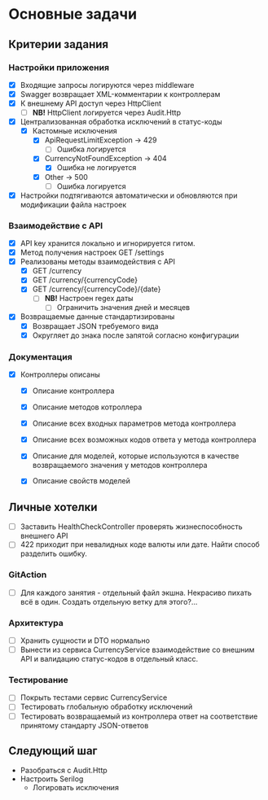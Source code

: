 ﻿# Основные задачи

## Критерии задания
### Настройки приложения
- [x] Входящие запросы логируются через middleware
- [x] Swagger возвращает XML-комментарии к контроллерам
- [x] К внешнему API доступ через HttpClient
  - [ ] **NB!** HttpClient логируется через Audit.Http
- [x] Централизованная обработка исключений в статус-коды
  - [x] Кастомные исключения
    - [x] ApiRequestLimitException -> 429
      - [ ] Ошибка логируется
    - [x] CurrencyNotFoundException -> 404
      - [x] Ошибка не логируется
    - [x] Other -> 500
      - [ ] Ошибка логируется
- [x] Настройки подтягиваются автоматически и обновляются при модификации файла настроек

### Взаимодействие с API
- [x] API key хранится локально и игнорируется гитом.
- [x] Метод получения настроек GET /settings
- [x] Реализованы методы взаимодействия с API
  - [x] GET /currency
  - [x] GET /currency/{currencyCode}
  - [x] GET /currency/{currencyCode}/{date}
    - [ ] **NB!** Настроен regex даты
      - [ ] Ограничить значения дней и месяцев
- [x] Возвращаемые данные стандартизированы
  - [x] Возвращает JSON требуемого вида
  - [x] Округляет до знака после запятой согласно конфигурации

### Документация
- [x] Контроллеры описаны
  - [x] Описание контроллера
  - [x] Описание методов котроллера
  - [x] Описание всех входных параметров метода контроллера
  - [x] Описание всех возможных кодов ответа у метода контроллера
  - [x] Описание для моделей, которые используются в качестве возвращаемого значения у методов контроллера
  - [x] Описание свойств моделей


## Личные хотелки
- [ ] Заставить HealthCheckController проверять жизнеспособность внешнего API
- [ ] 422 приходит при невалидных коде валюты или дате. Найти способ разделить ошибку.

### GitAction
- [ ] Для каждого занятия - отдельный файл экшна. Некрасиво пихать всё в один. Создать отдельную ветку для этого?...

### Архитектура
- [ ] Хранить сущности и DTO нормально
- [ ] Вынести из сервиса CurrencyService взаимодействие со внешним API и валидацию статус-кодов в отдельный класс.
### Тестирование
- [ ] Покрыть тестами сервис CurrencyService
- [ ] Тестировать глобальную обработку исключений
- [ ] Тестировать возвращаемый из контроллера ответ на соответствие принятому стандарту JSON-ответов

## Следующий шаг
- Разобраться с Audit.Http
- Настроить Serilog
  - Логировать исключения